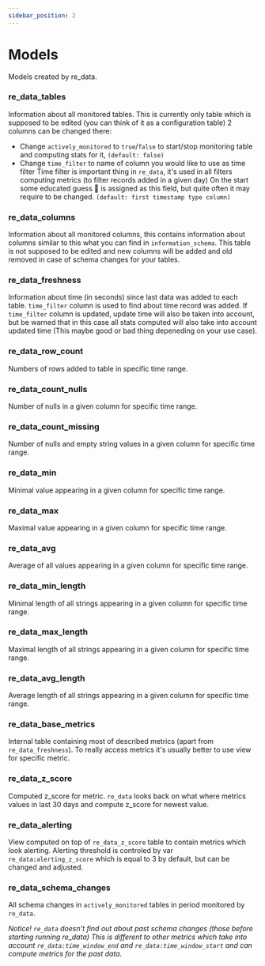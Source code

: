 ```yaml
---
sidebar_position: 2
---
```


# Models

Models created by re_data.

### re_data_tables
Information about all monitored tables. This is currently only table which is supposed to be edited (you can think of it as a configuration table) 
2 columns can be changed there:
- Change `actively_monitored` to `true`/`false` to start/stop monitoring table and computing stats for it, `(default: false)`
- Change `time_filter` to name of column you would like to use as time filter
Time filter is important thing in `re_data`, it's used in all filters computing metrics (to filter records added in a given day)
On the start some educated guess 🙂 is assigned as this field, but quite often it may require to be changed. `(default: first timestamp type column)`


### re_data_columns
Information about all monitored columns, this contains information about columns similar to this
what you can find in `information_schema`. This table is not supposed to be edited and new columns will be added and old removed
in case of schema changes for your tables.

### re_data_freshness
Information about time (in seconds) since last data was added to each table. `time_filter` column is used to find about
time record was added. If `time_filter` column is updated, update time will also be taken into account, but be warned that in this case
all stats computed will also take into account updated time (This maybe good or bad thing depeneding on your use case).

### re_data_row_count
Numbers of rows added to table in specific time range.

### re_data_count_nulls
Number of nulls in a given column for specific time range.

### re_data_count_missing
Number of nulls and empty string values in a given column for specific time range.

### re_data_min
Minimal value appearing in a given column for specific time range.

### re_data_max
Maximal value appearing in a given column for specific time range.

### re_data_avg
Average of all values appearing in a given column for specific time range.

### re_data_min_length
Minimal length of all strings appearing in a given column for specific time range.

### re_data_max_length
Maximal length of all strings appearing in a given column for specific time range.

### re_data_avg_length
Average length of all strings appearing in a given column for specific time range.

### re_data_base_metrics
Internal table containing most of described metrics (apart from `re_data_freshness`). To really access
metrics it's usually better to use view for specific metric.

### re_data_z_score
Computed z_score for metric. `re_data` looks back on what where metrics values in last 30 days and compute z_score for newest value.

### re_data_alerting
View computed on top of `re_data_z_score` table to contain metrics which look alerting. Alerting threshold is controled by var `re_data:alerting_z_score`
which is equal to 3 by default, but can be changed and adjusted.

### re_data_schema_changes

All schema changes in `actively_monitored` tables in period monitored by `re_data`. 


*Notice! `re_data` doesn't find out about past schema changes (those before starting running re_data) This is different to other metrics which take into account `re_data:time_window_end` and `re_data:time_window_start` and can compute metrics for the past data.*